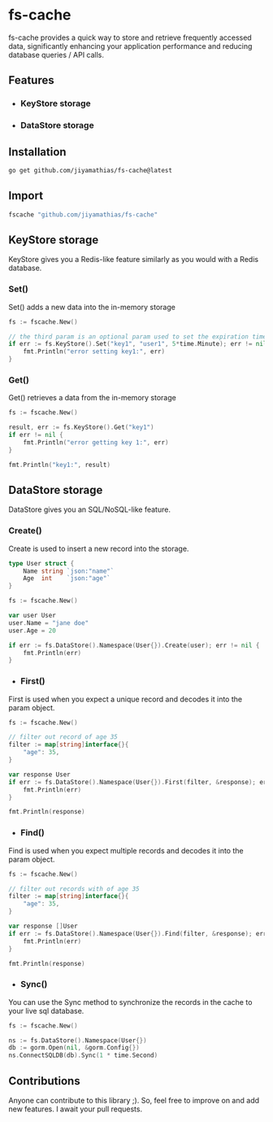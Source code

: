 # fs-cache
fs-cache provides a quick way to store and retrieve frequently accessed data, significantly enhancing your application performance and reducing database queries / API calls.

## Features
- ### KeyStore storage
- ### DataStore storage

## Installation
```sh
go get github.com/jiyamathias/fs-cache@latest
```

## Import
```sh
fscache "github.com/jiyamathias/fs-cache"
```

## KeyStore storage
KeyStore gives you a Redis-like feature similarly as you would with a Redis database.

### Set()
Set() adds a new data into the in-memory storage
```go
fs := fscache.New()

// the third param is an optional param used to set the expiration time of the set data
if err := fs.KeyStore().Set("key1", "user1", 5*time.Minute); err != nil {
	fmt.Println("error setting key1:", err)
}
```

### Get()
Get() retrieves a data from the in-memory storage
```go
fs := fscache.New()

result, err := fs.KeyStore().Get("key1")
if err != nil {
	fmt.Println("error getting key 1:", err)
}

fmt.Println("key1:", result)
```

## DataStore storage
DataStore gives you an SQL/NoSQL-like feature.

### Create()
Create is used to insert a new record into the storage.
```go
type User struct {
	Name string `json:"name"`
	Age  int    `json:"age"`
}
```
```go
fs := fscache.New()

var user User
user.Name = "jane doe"
user.Age = 20

if err := fs.DataStore().Namespace(User{}).Create(user); err != nil {
	fmt.Println(err)
}
```

- ### First()
First is used when you expect a unique record and decodes it into the param object.
```go
fs := fscache.New()

// filter out record of age 35
filter := map[string]interface{}{
	"age": 35,
}

var response User
if err := fs.DataStore().Namespace(User{}).First(filter, &response); err != nil {
	fmt.Println(err)
}

fmt.Println(response)
```

- ### Find()
Find is used when you expect multiple records and decodes it into the param object.
```go
fs := fscache.New()

// filter out records with of age 35
filter := map[string]interface{}{
	"age": 35,
}

var response []User
if err := fs.DataStore().Namespace(User{}).Find(filter, &response); err != nil {
	fmt.Println(err)
}

fmt.Println(response)
```

- ### Sync()
You can use the Sync method to synchronize the records in the cache to your live sql database.
```go
fs := fscache.New()

ns := fs.DataStore().Namespace(User{})
db := gorm.Open(nil, &gorm.Config{})
ns.ConnectSQLDB(db).Sync(1 * time.Second)
```
<!-- 
For an exhaustive documentation see the examples folder [https://github.com/jiyamathias/fs-cache/tree/main/example](https://github.com/jiyamathias/fs-cache/tree/main/example) -->

## Contributions
Anyone can contribute to this library ;). So, feel free to improve on and add new features. I await your pull requests.
